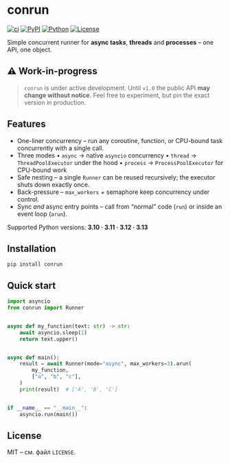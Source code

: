 # conrun

[![ci](https://github.com/DmitriiKhudiakov/conrun/actions/workflows/ci.yml/badge.svg?label=tests)](https://github.com/DmitriiKhudiakov/conrun/actions/workflows/ci.yml)
[![PyPI](https://img.shields.io/pypi/v/conrun.svg?label=pypi%20package)](https://pypi.org/project/conrun/)
[![Python](https://img.shields.io/pypi/pyversions/conrun.svg?label=python)](https://pypi.org/project/conrun/)
[![License](https://img.shields.io/badge/license-MIT-blue.svg)](LICENSE)

Simple concurrent runner for **async tasks**, **threads** and **processes** – one API, one object.

## ⚠️ Work-in-progress

> `conrun` is under active development. Until `v1.0` the public API **may change without notice**.
Feel free to experiment, but pin the exact version in production.

## Features

* One-liner concurrency – run any coroutine, function, or CPU-bound task concurrently with a single call.
* Three modes
  • `async`   → native `asyncio` concurrency
  • `thread`  → `ThreadPoolExecutor` under the hood
  • `process` → `ProcessPoolExecutor` for CPU-bound work
* Safe nesting – a single `Runner` can be reused recursively; the executor shuts down exactly once.
* Back-pressure – `max_workers` + semaphore keep concurrency under control.
* Sync *and* async entry points – call from “normal” code (`run`) or inside an event loop (`arun`).

Supported Python versions: **3.10 · 3.11 · 3.12 · 3.13**

## Installation

```shell
pip install conrun
```

## Quick start

```python
import asyncio
from conrun import Runner


async def my_function(text: str) -> str:
    await asyncio.sleep(1)
    return text.upper()


async def main():
    result = await Runner(mode="async", max_workers=3).arun(
        my_function,
        ["a", "b", "c"],
    )
    print(result)  # ['A', 'B', 'C']


if __name__ == "__main__":
    asyncio.run(main())
```


## License

MIT – см. файл `LICENSE`.

